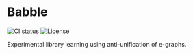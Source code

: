# Babble
![CI status](https://img.shields.io/github/workflow/status/dcao/babble/CI?style=for-the-badge)
![License](https://img.shields.io/github/license/dcao/babble?style=for-the-badge)

Experimental library learning using anti-unification of e-graphs.
